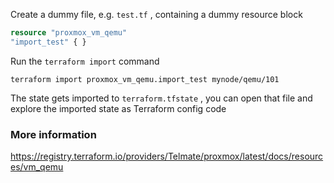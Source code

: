 Create a dummy file, e.g. `test.tf` , containing a dummy resource block 

```tf
resource "proxmox_vm_qemu" 
"import_test" { }
```
Run the `terraform import` command
```shell
terraform import proxmox_vm_qemu.import_test mynode/qemu/101
```
The state gets imported to `terraform.tfstate` , you can open that file and explore the imported state as Terraform config code

### More information
https://registry.terraform.io/providers/Telmate/proxmox/latest/docs/resources/vm_qemu
